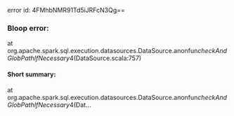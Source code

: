 error id: 4FMhbNMR91Td5iJRFcN3Qg==
### Bloop error:

at org.apache.spark.sql.execution.datasources.DataSource$.$anonfun$checkAndGlobPathIfNecessary$4(DataSource.scala:757)
#### Short summary: 

at org.apache.spark.sql.execution.datasources.DataSource$.$anonfun$checkAndGlobPathIfNecessary$4(Dat...